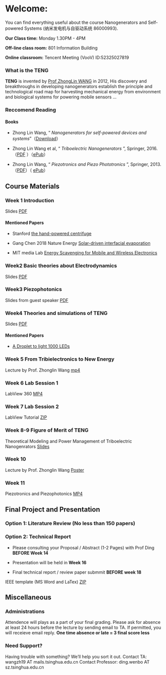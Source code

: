 # Welcome:

You can find everything useful about the course Nanogenerators and Self-powered Systems (纳米发电机与自驱动系统 86000993).

**Our Class time:** Monday 1.30PM - 4PM

**Off-line class room:** 801 Information Building

**Online classroom:** Tencent Meeting (VooV) 
ID:52325027819


### What is the TENG

**TENG** is invented by [Prof ZhongLin WANG](http://www.nanoscience.gatech.edu/group/Current%20Members/Group%20Leader/Zhong%20Lin%20Wang.php) in 2012, His discovery and breakthroughs in developing nanogenerators establish the principle and technological road map for harvesting mechanical energy from environment and biological systems for powering mobile sensors ...

### Reccomend Reading

#### Books
- Zhong Lin Wang, “ _Nanogenerators for self-powered devices and systems_”（[Download](https://smartech.gatech.edu/handle/1853/39262)）

- Zhong Lin Wang et al, “ _Triboelectric Nanogenerators_ ”,  Springer, 2016.（[PDF](https://cloud.tsinghua.edu.cn/f/2af5baf37ef14af68432/?dl=1) ）（[ePub](https://cloud.tsinghua.edu.cn/f/8d917eb044c241e19867/?dl=1)）

- Zhong Lin Wang, “ _Piezotronics and Piezo Phototronics_ ”,  Springer, 2013.（[PDF](https://cloud.tsinghua.edu.cn/f/84cba97b3b234cdf9fa8/?dl=1)）（ [ePub](https://cloud.tsinghua.edu.cn/f/fc3817946ec548168f9a/?dl=1)）

## Course Materials

### Week 1 Introduction

Slides [PDF](https://cloud.tsinghua.edu.cn/f/57df12b143f740cd9cfe/)

#### Mentioned Papers

- Stanford [the hand-powered centrifuge](https://www.nature.com/articles/s41551-016-0009)

- Gang Chen 2018 Nature Energy [Solar-driven interfacial evaporation](https://www.nature.com/articles/s41560-018-0260-7)

- MIT media Lab [Energy Scavenging for Mobile and Wireless Electronics](https://ieeexplore.ieee.org/document/1401839)

### Week2 Basic theories about Electrodynamics

Slides [PDF](https://cloud.tsinghua.edu.cn/f/dea2005762d94aa4adf5/)

### Week3 Piezophotonics

Slides from guest speaker [PDF](https://cloud.tsinghua.edu.cn/f/e6f3d43bcd23401c9b09/)

### Week4 Theories and simulations of TENG

Slides [PDF](https://cloud.tsinghua.edu.cn/f/024e6b88851f4a0cb842/)

#### Mentioned Papers

 - [A Droplet to light 1000 LEDs](https://www.nature.com/articles/s41586-020-1985-6)

### Week 5 From Tribielectronics to New Energy

Lecture by Prof. Zhonglin Wang [mp4](https://cloud.tsinghua.edu.cn/f/6c124721fa20452a8e45/)

### Week 6 Lab Session 1

LabView 360 [MP4](https://cloud.tsinghua.edu.cn/d/938eaaf81e594e98a970/)

### Week 7 Lab Session 2

LabView Tutorial [ZIP](https://cloud.tsinghua.edu.cn/f/78e53c0057f1425ea4f7/)

### Week 8-9 Figure of Merit of TENG

Theoretical Modeling and Power Management of Triboelectric Nanogenrators [Slides](https://cloud.tsinghua.edu.cn/f/bcb0198682604509b06e/)

### Week 10

Lecture by Prof. Zhonglin Wang [Poster](https://www.tbsi.edu.cn/index.php?s=/cms/1627.html)

### Week 11

Piezotronics and Piezophotonics [MP4](https://www.youtube.com/playlist?list=PLtSxO1llzi4odq6ulrneFzCQ1S90CN9uh)

## Final Project and Presentation

### Option 1: Literature Review (No less than 150 papers)

### Option 2: Technical Report

- Please consulting your Proposal / Abstract (1-2 Pages) with Prof Ding **BEFORE Week 14**

- Presentation will be held in **Week 16**

- Final technical report / review paper submmit **BEFORE week 18**

IEEE template (MS Word and LaTex) [ZIP](https://cloud.tsinghua.edu.cn/d/938eaaf81e594e98a970/)

## Miscellaneous

### Administrations

Attendence will plays as a part of your final grading. Please ask for absence at least 24 hours before the lecture by sending email to TA. If permitted, you will receieve email reply.
**One time absence or late = 3 final score less**

### Need Support?

Having trouble with something? We’ll help you sort it out.
Contact TA: wangzh19 AT mails.tsinghua.edu.cn
Contact Professor:  ding.wenbo AT sz.tsinghua.edu.cn